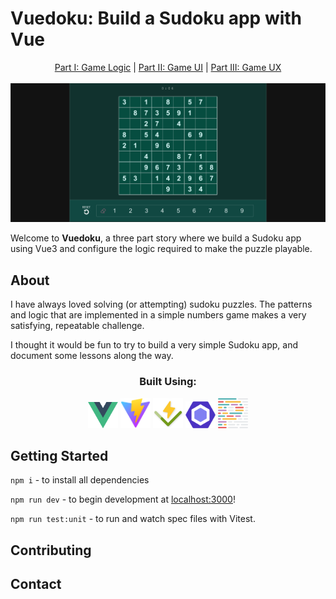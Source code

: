 # Vuedoku: Build a Sudoku app with Vue

<div align="center">
<a href="" target="_blank">Part I: Game Logic</a> |
<a href="" target="_blank">Part II: Game UI</a> |
<a href="" target="_blank">Part III: Game UX</a>
</div>

<br>

<img src="./public/readme1.png">

Welcome to **Vuedoku**, a three part story where we build a Sudoku app using Vue3 and configure the logic required to make the puzzle playable.

## About

I have always loved solving (or attempting) sudoku puzzles. The patterns and logic that are implemented in a simple numbers game makes a very satisfying, repeatable challenge.

I thought it would be fun to try to build a very simple Sudoku app, and document some lessons along the way.

<div align="center">

<h3>Built Using:</h3>
<img src="./src/assets/logo.svg" width="48">
<img src="./public/vite.svg" width="48">
<img src="./public/vitest.svg" width="48">
<img src="./public/eslint.png" width="48">
<img src="./public/prettier-2.svg" width="48">

</div>

## Getting Started

`npm i` - to install all dependencies

`npm run dev` - to begin development at [localhost:3000](http://localhost:3000)!

`npm run test:unit` - to run and watch spec files with Vitest.

## Contributing

## Contact
